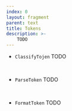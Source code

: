 ```yaml
---
index: 0
layout: fragment
parent: text
title: Tokens
description: >-
    TODO
---
```


- `ClassifyTojen` TODO
<br>

- `ParseToken` TODO
<br>

- `FormatToken` TODO
<br>
